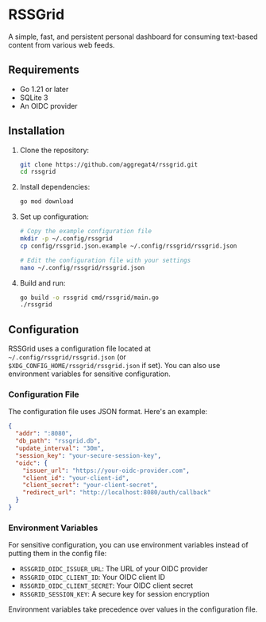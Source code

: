 # RSSGrid

A simple, fast, and persistent personal dashboard for consuming text-based content from various web feeds.

## Requirements

- Go 1.21 or later
- SQLite 3
- An OIDC provider

## Installation

1. Clone the repository:
   ```bash
   git clone https://github.com/aggregat4/rssgrid.git
   cd rssgrid
   ```

2. Install dependencies:
   ```bash
   go mod download
   ```

3. Set up configuration:
   ```bash
   # Copy the example configuration file
   mkdir -p ~/.config/rssgrid
   cp config/rssgrid.json.example ~/.config/rssgrid/rssgrid.json
   
   # Edit the configuration file with your settings
   nano ~/.config/rssgrid/rssgrid.json
   ```

4. Build and run:
   ```bash
   go build -o rssgrid cmd/rssgrid/main.go
   ./rssgrid
   ```

## Configuration

RSSGrid uses a configuration file located at `~/.config/rssgrid/rssgrid.json` (or `$XDG_CONFIG_HOME/rssgrid/rssgrid.json` if set). You can also use environment variables for sensitive configuration.

### Configuration File

The configuration file uses JSON format. Here's an example:

```json
{
  "addr": ":8080",
  "db_path": "rssgrid.db",
  "update_interval": "30m",
  "session_key": "your-secure-session-key",
  "oidc": {
    "issuer_url": "https://your-oidc-provider.com",
    "client_id": "your-client-id",
    "client_secret": "your-client-secret",
    "redirect_url": "http://localhost:8080/auth/callback"
  }
}
```

### Environment Variables

For sensitive configuration, you can use environment variables instead of putting them in the config file:

- `RSSGRID_OIDC_ISSUER_URL`: The URL of your OIDC provider
- `RSSGRID_OIDC_CLIENT_ID`: Your OIDC client ID
- `RSSGRID_OIDC_CLIENT_SECRET`: Your OIDC client secret
- `RSSGRID_SESSION_KEY`: A secure key for session encryption

Environment variables take precedence over values in the configuration file.
